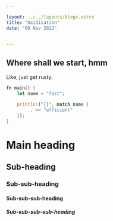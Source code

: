 ```yaml
---

layout: ../../layouts/blogs.astro
title: "Oxidisation" 
date: "09 Nov 2022"


---
```


## Where shall we start, hmm
Like, just get rusty.

```rust
fn main() {
    let name = "fast";

    println!("{}", match name {
        .. => "efficient"
    });
}
```

# Main heading
## Sub-heading
### Sub-sub-heading
#### Sub-sub-sub-heading
##### Sub-sub-sub-sub-heading
